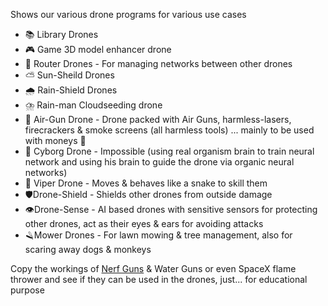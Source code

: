 Shows our various drone programs for various use cases
- 📚 Library Drones
- 🎮 Game 3D model enhancer drone
- 🛜 Router Drones - For managing networks between other drones
- ⛅ Sun-Sheild Drones
- 🌧️ Rain-Shield Drones
- ⛈️ Rain-man Cloudseeding drone
- 🔫 Air-Gun Drone - Drone packed with Air Guns, harmless-lasers, firecrackers & smoke screens (all harmless tools) ... mainly to be used with moneys 🐒
- 🤖 Cyborg Drone - Impossible (using real organism brain to train neural network and using his brain to guide the drone via organic neural networks)
- 🐍 Viper Drone - Moves & behaves like a snake to skill them
- 🛡️Drone-Shield - Shields other drones from outside damage
- 👁️Drone-Sense - AI based drones with sensitive sensors for protecting other drones, act as their eyes & ears for avoiding attacks
- 🪒Mower Drones - For lawn mowing & tree management, also for scaring away dogs & monkeys

Copy the workings of [Nerf Guns](https://youtube.com/shorts/iDLAp6pRCao?si=dhzWTTYIcJ4EX46I) & Water Guns or even SpaceX flame thrower and see if they can be used in the drones, just... for educational purpose